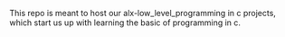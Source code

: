This repo is meant to  host our alx-low_level_programming in c projects,
which start us up with learning the basic of programming in c.
